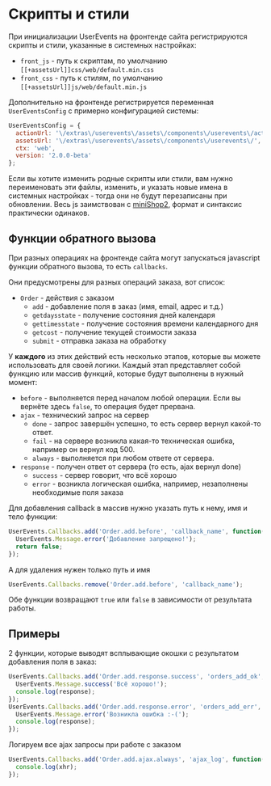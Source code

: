# Скрипты и стили

При инициализации UserEvents на фронтенде сайта регистрируются скрипты и стили, указанные в системных настройках:

- `front_js` - путь к скриптам, по умолчанию `[[+assetsUrl]]css/web/default.min.css`
- `front_css` - путь к стилям, по умолчанию `[[+assetsUrl]]js/web/default.min.js`

Дополнительно на фронтенде регистрируется переменная `UserEventsConfig` с примерно конфигурацией системы:

```js
UserEventsConfig = {
  actionUrl: '\/extras\/userevents\/assets\/components\/userevents\/action.php',
  assetsUrl: '\/extras\/userevents\/assets\/components\/userevents\/',
  ctx: 'web',
  version: '2.0.0-beta'
};
```

Если вы хотите изменить родные скрипты или стили, вам нужно переименовать эти файлы, изменить, и указать новые имена в системных настройках - тогда они не будут перезаписаны при обновлении.
Весь js заимствован с [miniShop2][01020302], формат и синтаксис практически одинаков.

## Функции обратного вызова

При разных операциях на фронтенде сайта могут запускаться javascript функции обратного вызова, то есть `callbacks`.

Они предусмотрены для разных операций заказа, вот список:

- `Order` - действия с заказом
  - `add` - добавление поля в заказ (имя, email, адрес и т.д.)
  - `getdaysstate` - получение состояния дней календаря
  - `gettimesstate` - получение состояния времени календарного дня
  - `getcost` - получение текущей стоимости заказа
  - `submit` - отправка заказа на обработку

У **каждого** из этих действий есть несколько этапов, которые вы можете использовать для своей логики.
Каждый этап представляет собой функцию или массив функций, которые будут выполнены в нужный момент:

- `before` - выполняется перед началом любой операции. Если вы вернёте здесь `false`, то операция будет прервана.
- `ajax` - технический запрос на сервер
  - `done` - запрос завершён успешно, то есть сервер вернул какой-то ответ.
  - `fail` - на сервере возникла какая-то техническая ошибка, например он вернул код 500.
  - `always` - выполняется при любом ответе от сервера.
- `response` - получен ответ от сервера (то есть, ajax вернул done)
  - `success` - сервер говорит, что всё хорошо
  - `error` - возникла логическая ошибка, например, незаполнены необходимые поля заказа

Для добавления callback в массив нужно указать путь к нему, имя и тело функции:

```js
UserEvents.Callbacks.add('Order.add.before', 'callback_name', function() {
  UserEvents.Message.error('Добавление запрещено!');
  return false;
});
```

А для удаления нужен только путь и имя

```js
UserEvents.Callbacks.remove('Order.add.before', 'callback_name');
```

Обе функции возвращают `true` или `false` в зависимости от результата работы.

## Примеры

2 функции, которые выводят всплывающие окошки с результатом добавления поля в заказ:

```js
UserEvents.Callbacks.add('Order.add.response.success', 'orders_add_ok', function(response) {
  UserEvents.Message.success('Всё хорошо!');
  console.log(response);
});
UserEvents.Callbacks.add('Order.add.response.error', 'orders_add_err', function(response) {
  UserEvents.Message.error('Возникла ошибка :-(');
  console.log(response);
});
```

Логируем все ajax запросы при работе с заказом

```js
UserEvents.Callbacks.add('Order.add.ajax.always', 'ajax_log', function(xhr) {
  console.log(xhr);
});
```

[01020302]: /components/minishop2/development/scripts-and-styles
